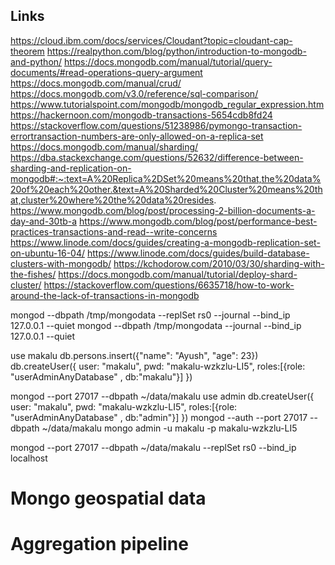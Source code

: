 ## Links
https://cloud.ibm.com/docs/services/Cloudant?topic=cloudant-cap-theorem
https://realpython.com/blog/python/introduction-to-mongodb-and-python/
https://docs.mongodb.com/manual/tutorial/query-documents/#read-operations-query-argument
https://docs.mongodb.com/manual/crud/
https://docs.mongodb.com/v3.0/reference/sql-comparison/
https://www.tutorialspoint.com/mongodb/mongodb_regular_expression.htm
https://hackernoon.com/mongodb-transactions-5654cdb8fd24
https://stackoverflow.com/questions/51238986/pymongo-transaction-errortransaction-numbers-are-only-allowed-on-a-replica-set
https://docs.mongodb.com/manual/sharding/
https://dba.stackexchange.com/questions/52632/difference-between-sharding-and-replication-on-mongodb#:~:text=A%20Replica%2DSet%20means%20that,the%20data%20of%20each%20other.&text=A%20Sharded%20Cluster%20means%20that,cluster%20where%20the%20data%20resides.
https://www.mongodb.com/blog/post/processing-2-billion-documents-a-day-and-30tb-a
https://www.mongodb.com/blog/post/performance-best-practices-transactions-and-read--write-concerns
https://www.linode.com/docs/guides/creating-a-mongodb-replication-set-on-ubuntu-16-04/
https://www.linode.com/docs/guides/build-database-clusters-with-mongodb/
https://kchodorow.com/2010/03/30/sharding-with-the-fishes/
https://docs.mongodb.com/manual/tutorial/deploy-shard-cluster/
https://stackoverflow.com/questions/6635718/how-to-work-around-the-lack-of-transactions-in-mongodb

mongod --dbpath /tmp/mongodata  --replSet rs0 --journal --bind_ip 127.0.0.1 --quiet
mongod --dbpath /tmp/mongodata --journal --bind_ip 127.0.0.1 --quiet

use makalu
db.persons.insert({"name": "Ayush", "age": 23})
db.createUser({	
    user: "makalu",
	pwd: "makalu-wzkzlu-LI5",
    roles:[{role: "userAdminAnyDatabase" , db:"makalu"}]
})



mongod --port 27017 --dbpath ~/data/makalu
use admin
db.createUser({
    user: "makalu",
	pwd: "makalu-wzkzlu-LI5",
    roles:[{role: "userAdminAnyDatabase" , db:"admin"}]
})
mongod --auth --port 27017 --dbpath ~/data/makalu
mongo admin  -u makalu -p makalu-wzkzlu-LI5

mongod --port 27017 --dbpath ~/data/makalu --replSet rs0 --bind_ip localhost


# Mongo geospatial data
# Aggregation pipeline
# 

